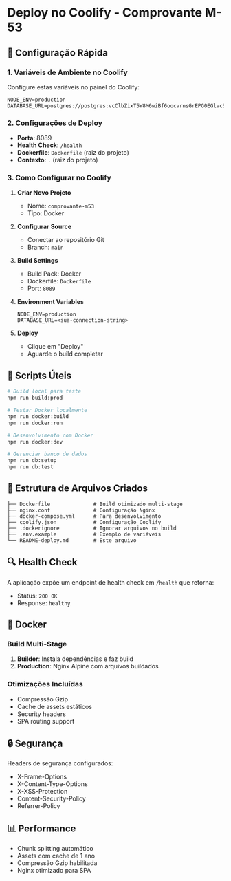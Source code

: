 # Deploy no Coolify - Comprovante M-53

## 🚀 Configuração Rápida

### 1. Variáveis de Ambiente no Coolify

Configure estas variáveis no painel do Coolify:

```env
NODE_ENV=production
DATABASE_URL=postgres://postgres:vcClbZixT5W8M6wiBf6oocvrnsGrEPG0EGlvcSnKZ7sGhIQMkrGNxWAsgoH87cfC@212.85.13.91:5432/bcodex
```

### 2. Configurações de Deploy

- **Porta**: 8089
- **Health Check**: `/health`
- **Dockerfile**: `Dockerfile` (raiz do projeto)
- **Contexto**: `.` (raiz do projeto)

### 3. Como Configurar no Coolify

1. **Criar Novo Projeto**
   - Nome: `comprovante-m53`
   - Tipo: Docker

2. **Configurar Source**
   - Conectar ao repositório Git
   - Branch: `main`

3. **Build Settings**
   - Build Pack: Docker
   - Dockerfile: `Dockerfile`
   - Port: `8089`

4. **Environment Variables**
   ```
   NODE_ENV=production
   DATABASE_URL=<sua-connection-string>
   ```

5. **Deploy**
   - Clique em "Deploy"
   - Aguarde o build completar

## 🔧 Scripts Úteis

```bash
# Build local para teste
npm run build:prod

# Testar Docker localmente
npm run docker:build
npm run docker:run

# Desenvolvimento com Docker
npm run docker:dev

# Gerenciar banco de dados
npm run db:setup
npm run db:test
```

## 📁 Estrutura de Arquivos Criados

```
├── Dockerfile              # Build otimizado multi-stage
├── nginx.conf              # Configuração Nginx
├── docker-compose.yml      # Para desenvolvimento
├── coolify.json            # Configuração Coolify
├── .dockerignore           # Ignorar arquivos no build
├── .env.example            # Exemplo de variáveis
└── README-deploy.md        # Este arquivo
```

## 🔍 Health Check

A aplicação expõe um endpoint de health check em `/health` que retorna:
- Status: `200 OK`
- Response: `healthy`

## 🐳 Docker

### Build Multi-Stage
1. **Builder**: Instala dependências e faz build
2. **Production**: Nginx Alpine com arquivos buildados

### Otimizações Incluídas
- Compressão Gzip
- Cache de assets estáticos
- Security headers
- SPA routing support

## 🔒 Segurança

Headers de segurança configurados:
- X-Frame-Options
- X-Content-Type-Options
- X-XSS-Protection
- Content-Security-Policy
- Referrer-Policy

## 📊 Performance

- Chunk splitting automático
- Assets com cache de 1 ano
- Compressão Gzip habilitada
- Nginx otimizado para SPA